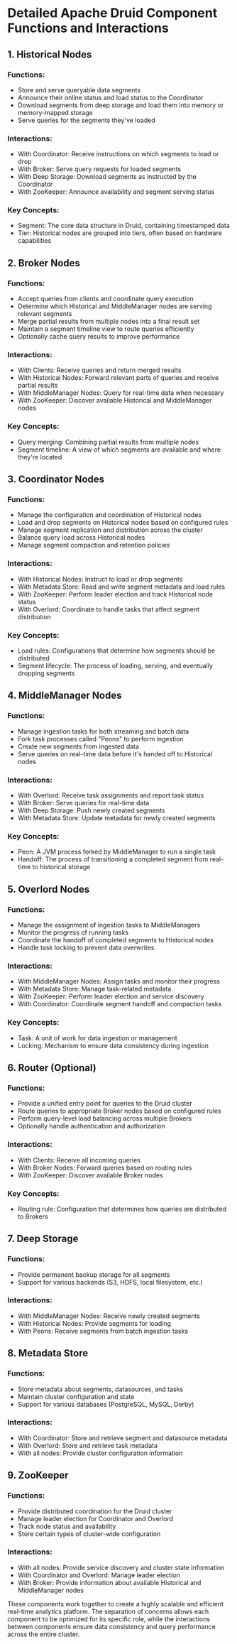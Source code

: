 # Detailed Apache Druid Component Functions and Interactions

## 1. Historical Nodes

### Functions:
- Store and serve queryable data segments
- Announce their online status and load status to the Coordinator
- Download segments from deep storage and load them into memory or memory-mapped storage
- Serve queries for the segments they've loaded

### Interactions:
- With Coordinator: Receive instructions on which segments to load or drop
- With Broker: Serve query requests for loaded segments
- With Deep Storage: Download segments as instructed by the Coordinator
- With ZooKeeper: Announce availability and segment serving status

### Key Concepts:
- Segment: The core data structure in Druid, containing timestamped data
- Tier: Historical nodes are grouped into tiers, often based on hardware capabilities

## 2. Broker Nodes

### Functions:
- Accept queries from clients and coordinate query execution
- Determine which Historical and MiddleManager nodes are serving relevant segments
- Merge partial results from multiple nodes into a final result set
- Maintain a segment timeline view to route queries efficiently
- Optionally cache query results to improve performance

### Interactions:
- With Clients: Receive queries and return merged results
- With Historical Nodes: Forward relevant parts of queries and receive partial results
- With MiddleManager Nodes: Query for real-time data when necessary
- With ZooKeeper: Discover available Historical and MiddleManager nodes

### Key Concepts:
- Query merging: Combining partial results from multiple nodes
- Segment timeline: A view of which segments are available and where they're located

## 3. Coordinator Nodes

### Functions:
- Manage the configuration and coordination of Historical nodes
- Load and drop segments on Historical nodes based on configured rules
- Manage segment replication and distribution across the cluster
- Balance query load across Historical nodes
- Manage segment compaction and retention policies

### Interactions:
- With Historical Nodes: Instruct to load or drop segments
- With Metadata Store: Read and write segment metadata and load rules
- With ZooKeeper: Perform leader election and track Historical node status
- With Overlord: Coordinate to handle tasks that affect segment distribution

### Key Concepts:
- Load rules: Configurations that determine how segments should be distributed
- Segment lifecycle: The process of loading, serving, and eventually dropping segments

## 4. MiddleManager Nodes

### Functions:
- Manage ingestion tasks for both streaming and batch data
- Fork task processes called "Peons" to perform ingestion
- Create new segments from ingested data
- Serve queries on real-time data before it's handed off to Historical nodes

### Interactions:
- With Overlord: Receive task assignments and report task status
- With Broker: Serve queries for real-time data
- With Deep Storage: Push newly created segments
- With Metadata Store: Update metadata for newly created segments

### Key Concepts:
- Peon: A JVM process forked by MiddleManager to run a single task
- Handoff: The process of transitioning a completed segment from real-time to historical storage

## 5. Overlord Nodes

### Functions:
- Manage the assignment of ingestion tasks to MiddleManagers
- Monitor the progress of running tasks
- Coordinate the handoff of completed segments to Historical nodes
- Handle task locking to prevent data overwrites

### Interactions:
- With MiddleManager Nodes: Assign tasks and monitor their progress
- With Metadata Store: Manage task-related metadata
- With ZooKeeper: Perform leader election and service discovery
- With Coordinator: Coordinate segment handoff and compaction tasks

### Key Concepts:
- Task: A unit of work for data ingestion or management
- Locking: Mechanism to ensure data consistency during ingestion

## 6. Router (Optional)

### Functions:
- Provide a unified entry point for queries to the Druid cluster
- Route queries to appropriate Broker nodes based on configured rules
- Perform query-level load balancing across multiple Brokers
- Optionally handle authentication and authorization

### Interactions:
- With Clients: Receive all incoming queries
- With Broker Nodes: Forward queries based on routing rules
- With ZooKeeper: Discover available Broker nodes

### Key Concepts:
- Routing rule: Configuration that determines how queries are distributed to Brokers

## 7. Deep Storage

### Functions:
- Provide permanent backup storage for all segments
- Support for various backends (S3, HDFS, local filesystem, etc.)

### Interactions:
- With MiddleManager Nodes: Receive newly created segments
- With Historical Nodes: Provide segments for loading
- With Peons: Receive segments from batch ingestion tasks

## 8. Metadata Store

### Functions:
- Store metadata about segments, datasources, and tasks
- Maintain cluster configuration and state
- Support for various databases (PostgreSQL, MySQL, Derby)

### Interactions:
- With Coordinator: Store and retrieve segment and datasource metadata
- With Overlord: Store and retrieve task metadata
- With all nodes: Provide cluster configuration information

## 9. ZooKeeper

### Functions:
- Provide distributed coordination for the Druid cluster
- Manage leader election for Coordinator and Overlord
- Track node status and availability
- Store certain types of cluster-wide configuration

### Interactions:
- With all nodes: Provide service discovery and cluster state information
- With Coordinator and Overlord: Manage leader election
- With Broker: Provide information about available Historical and MiddleManager nodes

These components work together to create a highly scalable and efficient real-time analytics platform. The separation of concerns allows each component to be optimized for its specific role, while the interactions between components ensure data consistency and query performance across the entire cluster.